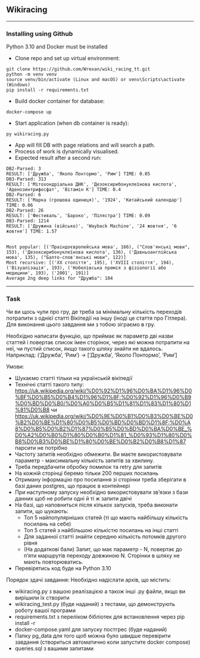 ## Wikiracing

---
### Installing using Github
Python 3.10 and Docker must be installed

- Clone repo and set up virtual environment:
```shell
git clone https://github.com/Wrexan/wiki_racing_tt.git
python -m venv venv
source venv/bin/activate (Linux and macOS) or venv\Scripts\activate (Windows)
pip install -r requirements.txt
```
- Build docker container for database:
```shell
docker-compose up
```
- Start application (when db container is ready):
```shell
py wikiracing.py
```
- App will fill DB with page relations and will search a path.
- Process of work is dynamically visualised.
- Expected result after a second run:
```shell
DB2-Parsed: 3
RESULT: ['Дружба', 'Якопо Понтормо', 'Рим'] TIME: 0.05
DB3-Parsed: 313
RESULT: ['Мітохондріальна ДНК', 'Дезоксирибонуклеїнова кислота', 'Аденозинтрифосфат', 'Вітамін K'] TIME: 0.4
DB2-Parsed: 6
RESULT: ['Марка (грошова одиниця)', '1924', 'Китайський календар'] TIME: 0.06
DB2-Parsed: 26
RESULT: ['Фестиваль', 'Бароко', 'Пілястра'] TIME: 0.09
DB3-Parsed: 1214
RESULT: ['Дружина (військо)', 'Wayback Machine', '24 жовтня', '6 жовтня'] TIME: 1.57


Most popular: [('Праіндоєвропейська мова', 166), ("Слов'янські мови", 153), ('Дезоксирибонуклеїнова кислота', 136), ('Давньоанглійська мова', 135), ("Балто-слов'янські мови", 122)]
Most recursive: [('XX століття', 195), ('XVIII століття', 194), ('Візуалізація', 193), ('Нобелівська премія з фізіології або медицини', 193), ('2001', 191)]
Average 2ng deep links for "Дружба": 104
```
---

### Task
Чи ви щось чули про гру, де треба за мінімальну кількість переходів потрапити з однієї статті Вікіпедії на іншу (іноді це стаття про Гітлера). Для виконання цього завдання ми з тобою зіграємо в гру.

Необхідно написати функцію, що приймає як параметр дві назви статтей і повертає список імен сторінок, через які можна потрапити на неї, чи пустий список, якщо такого шляху знайти не вдалось.  
Наприклад:
(‘Дружба’, ‘Рим’) -> [‘Дружба’, ‘Якопо Понтормо’, ‘Рим’]

Умови:
+ Шукаємо статті тільки на українській вікіпедії
+ Технічні статті такого типу: https://uk.wikipedia.org/wiki/%D0%92%D1%96%D0%BA%D1%96%D0%BF%D0%B5%D0%B4%D1%96%D1%8F:%D0%92%D1%96%D0%B9%D0%BD%D0%B0/%D0%A0%D0%B5%D1%81%D1%83%D1%80%D1%81%D0%B8 чи https://uk.wikipedia.org/wiki/%D0%9E%D0%B1%D0%B3%D0%BE%D0%B2%D0%BE%D1%80%D0%B5%D0%BD%D0%BD%D1%8F:%D0%A8%D0%B5%D0%B2%D1%87%D0%B5%D0%BD%D0%BA%D0%BE_%D0%A2%D0%B0%D1%80%D0%B0%D1%81_%D0%93%D1%80%D0%B8%D0%B3%D0%BE%D1%80%D0%BE%D0%B2%D0%B8%D1%87 парсити не потрібно
+ Частоту запитів необхідно обмежити. Ви маєте використовувати параметр - максимальну кількість запитів за хвилину.
+ Треба передбачити обробку помилок та retry для запитів
+ На кожній сторінці беремо тільки 200 перших посилань
+ Отриману інформацію про посилання зі сторінки треба зберігати в базі даних postgres, що працює в контейнері
+ При наступному запуску необхідно використовувати зв’язки з бази данних щоб не робити одні й ті ж запити двічі
+ На базі, що наповниться після кількох запусків, треба виконати запити, що шукають:
  + Топ 5 найпопулярніших статей (ті що мають найбільшу кількість посилань на себе)
  + Топ 5 статей з найбільшою кількістю посилань на інші статті
  + Для заданної статті знайти середню кількість потомків другого рівня
  + (На додаткові бали) Запит, що має параметр - N, повертає до п’яти маршрутів переходу довжиною N. Сторінки в шляху не мають повторюватись.
+ Перевірятись код буде на Python 3.10


Порядок здачі завдання:
Необхідно надіслати архів, що містить:
+ wikiracing.py з вашою реалізацією а також інші .py файли, якщо ви вирішили їх створити
+ wikiracing_test.py (буде наданий)  з тестами, що демонструють роботу вашої програми
+ requirements.txt з переліком бібліотек для встановлення через pip install -r
+ docker-compose.yaml для запуску постгрес (буде наданий)
+ Папку pg_data для того щоб можна було швидше перевірити завдання (створиться автоматично коли запустите docker compose)
+ queries.sql з вашими запитами
